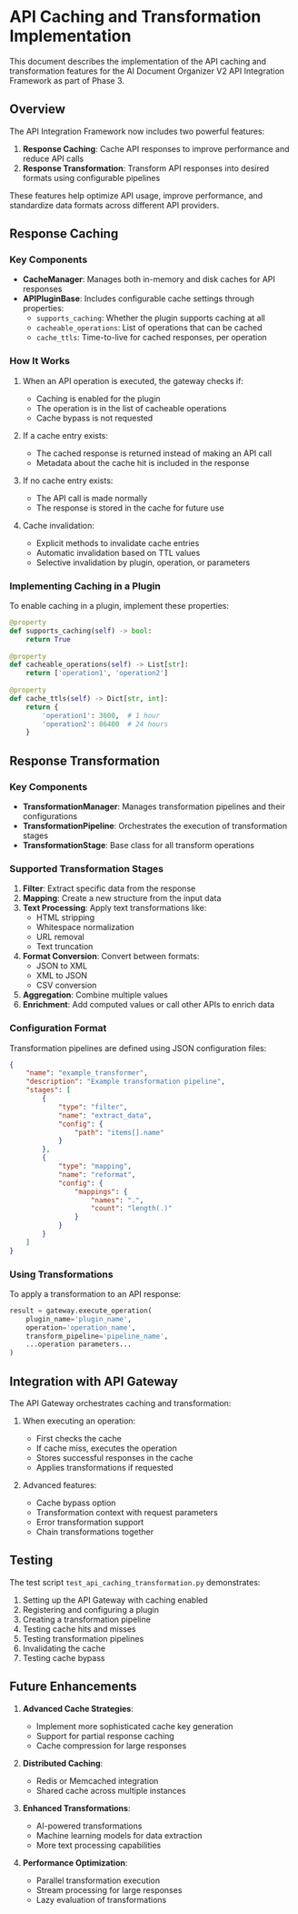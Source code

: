 # API Caching and Transformation Implementation

This document describes the implementation of the API caching and transformation features for the AI Document Organizer V2 API Integration Framework as part of Phase 3.

## Overview

The API Integration Framework now includes two powerful features:

1. **Response Caching**: Cache API responses to improve performance and reduce API calls
2. **Response Transformation**: Transform API responses into desired formats using configurable pipelines

These features help optimize API usage, improve performance, and standardize data formats across different API providers.

## Response Caching

### Key Components

- **CacheManager**: Manages both in-memory and disk caches for API responses
- **APIPluginBase**: Includes configurable cache settings through properties:
  - `supports_caching`: Whether the plugin supports caching at all
  - `cacheable_operations`: List of operations that can be cached
  - `cache_ttls`: Time-to-live for cached responses, per operation

### How It Works

1. When an API operation is executed, the gateway checks if:
   - Caching is enabled for the plugin
   - The operation is in the list of cacheable operations
   - Cache bypass is not requested
   
2. If a cache entry exists:
   - The cached response is returned instead of making an API call
   - Metadata about the cache hit is included in the response
   
3. If no cache entry exists:
   - The API call is made normally
   - The response is stored in the cache for future use
   
4. Cache invalidation:
   - Explicit methods to invalidate cache entries
   - Automatic invalidation based on TTL values
   - Selective invalidation by plugin, operation, or parameters

### Implementing Caching in a Plugin

To enable caching in a plugin, implement these properties:

```python
@property
def supports_caching(self) -> bool:
    return True
    
@property
def cacheable_operations(self) -> List[str]:
    return ['operation1', 'operation2']
    
@property
def cache_ttls(self) -> Dict[str, int]:
    return {
        'operation1': 3600,  # 1 hour
        'operation2': 86400  # 24 hours
    }
```

## Response Transformation

### Key Components

- **TransformationManager**: Manages transformation pipelines and their configurations
- **TransformationPipeline**: Orchestrates the execution of transformation stages
- **TransformationStage**: Base class for all transform operations

### Supported Transformation Stages

1. **Filter**: Extract specific data from the response
2. **Mapping**: Create a new structure from the input data
3. **Text Processing**: Apply text transformations like:
   - HTML stripping
   - Whitespace normalization
   - URL removal
   - Text truncation
4. **Format Conversion**: Convert between formats:
   - JSON to XML
   - XML to JSON
   - CSV conversion
5. **Aggregation**: Combine multiple values
6. **Enrichment**: Add computed values or call other APIs to enrich data

### Configuration Format

Transformation pipelines are defined using JSON configuration files:

```json
{
    "name": "example_transformer",
    "description": "Example transformation pipeline",
    "stages": [
        {
            "type": "filter",
            "name": "extract_data",
            "config": {
                "path": "items[].name"
            }
        },
        {
            "type": "mapping",
            "name": "reformat",
            "config": {
                "mappings": {
                    "names": ".",
                    "count": "length(.)"
                }
            }
        }
    ]
}
```

### Using Transformations

To apply a transformation to an API response:

```python
result = gateway.execute_operation(
    plugin_name='plugin_name',
    operation='operation_name',
    transform_pipeline='pipeline_name',
    ...operation parameters...
)
```

## Integration with API Gateway

The API Gateway orchestrates caching and transformation:

1. When executing an operation:
   - First checks the cache
   - If cache miss, executes the operation
   - Stores successful responses in the cache
   - Applies transformations if requested
   
2. Advanced features:
   - Cache bypass option
   - Transformation context with request parameters
   - Error transformation support
   - Chain transformations together

## Testing

The test script `test_api_caching_transformation.py` demonstrates:

1. Setting up the API Gateway with caching enabled
2. Registering and configuring a plugin
3. Creating a transformation pipeline
4. Testing cache hits and misses
5. Testing transformation pipelines
6. Invalidating the cache
7. Testing cache bypass

## Future Enhancements

1. **Advanced Cache Strategies**:
   - Implement more sophisticated cache key generation
   - Support for partial response caching
   - Cache compression for large responses
   
2. **Distributed Caching**:
   - Redis or Memcached integration
   - Shared cache across multiple instances
   
3. **Enhanced Transformations**:
   - AI-powered transformations
   - Machine learning models for data extraction
   - More text processing capabilities

4. **Performance Optimization**:
   - Parallel transformation execution
   - Stream processing for large responses
   - Lazy evaluation of transformations